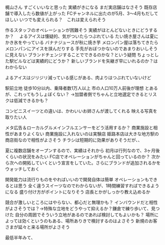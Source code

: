 
梶山さん
すごくいいなと思った
実績がきになる
まだ実店舗はなさそう
既存店舗で導入したら数値が上がった
FCチャンネルに出たのが5月、3〜4月もだしてほしい
いつでも変えられる？　これは変えられそう

作るスタッフのオペレーションが困難そう
実績がほとんどないときにどうするか？　
よるアイスは懐疑的、気がついたらつぶれている
たい焼き屋さんは夏にかき氷をやっている
バナナジュースが秋に焼き芋
メロンパン屋は落ちてきたらメロンパンにアイスを挟んだりする
手先がおぼつかないのであまりおいしそうに見えない
ブランドチェンジすることでできるのかな？という疑問
ちょっとした駅ビルなどは実績的にどうか？
新しいブランドを矢継ぎ早にいれるのか？はわからない

よるアイスはジリジリ減っている感じがある、肉よりはつぶれていないけど

駅前立地
徒歩10分以内、乗降者数1万人以上
市の人口10万人前後が理想
とあるが、これってもうしょぼくない？
→加盟者側でちゃんと立地選定できるとリスクは低減できるかも？

コンビニスイーツとの違いは、かわいいお姉さんが渡してくれる
映える写真を取りたい人

メタ広告＆ローカルグルメインフルエンサーをどう活用するか？
商業施設と相性があまりよくない
商業施設に入れないのは実験店
姫路本店は大きな地方駅の商店街なので相性がよさそう
チラシは短期的に効果がありそうだが、、

夏に複数店舗をオープンするので、実績はそれから
初月は行列なので、3ヶ月後くらいの状況をみたい
FC店でオペレーションがちゃんと回っているのか？
次から次への開拓していくという宣言をしていた。さらにブランドが追加されるかをウォッチしておく

開発能力は流行りものをやればいいので開発自体は簡単
オペレーションもできるとは思う
全く違うスイーツなのでわからないが、1時間練習すればできるようになる
盛り付け方がポイントになりそう
店長とかがしっかり教え込めるか

競合が激しいところにはやらない、都心だと無理かも？
インバウンドだと相性がよさそうでは？→特殊な立地をどうやって抑えるか？鎌倉で練り歩いて、見つけた
自分の周囲でそういう立地があるのであれば検討してもよいかも？
場所によっては効くというのもある、場所ありきで検討するのはよさそう
新規のお客さまが延々と来る場所がよさそう

最低半年みて、